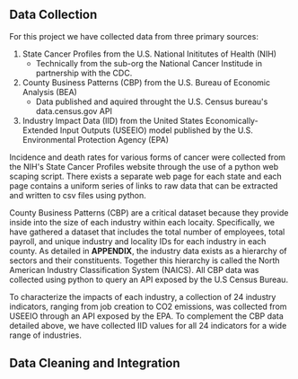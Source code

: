 ## Data Collection

For this project we have collected data from three primary sources:

1. State Cancer Profiles from the U.S. National Inititutes of Health (NIH)
	- Technically from the sub-org the National Cancer Institude in partnership with the CDC.
2. County Business Patterns (CBP) from the U.S. Bureau of Economic Analysis (BEA)
	- Data published and aquired throught the U.S. Census bureau's data.census.gov API
3. Industry Impact Data (IID) from the United States Economically-Extended Input Outputs (USEEIO) model published by the U.S. Environmental Protection Agency (EPA)

Incidence and death rates for various forms of cancer were collected from the NIH's State Cancer Profiles website through the use of a python web scaping script. There exists a separate web page for each state and each page contains a uniform series of links to raw data that can be extracted and written to csv files using python.

County Business Patterns (CBP) are a critical dataset because they provide inside into the size of each industry within each locaity. Specifically, we have gathered a dataset that includes the total number of employees, total payroll, and unique industry and locality IDs for each industry in each county. As detailed in **APPENDIX**, the industry data exists as a hierarchy of sectors and their constituents. Together this hierarchy is called the North American Industry Classification System (NAICS). All CBP data was collected using python to query an  API exposed by the U.S Census Bureau.

To characterize the impacts of each industry, a collection of 24 industry indicators, ranging from job creation to CO2 emissions, was collected from USEEIO through an API exposed by the EPA. To complement the CBP data detailed above, we have collected IID values for all 24 indicators for a wide range of industries. 



## Data Cleaning and Integration

